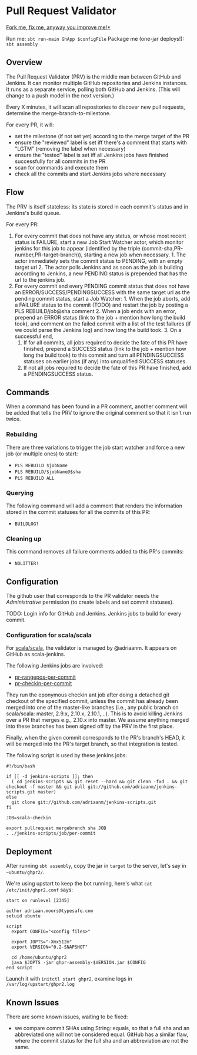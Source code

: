# Pull Request Validator
[Fork me, fix me, anyway you improve me!](https://github.com/typesafehub/ghpullrequest-validator)[*](http://www.youtube.com/watch?v=rpRiSb_Ir-s)

Run me: `sbt run-main GhApp $configFile`
Package me (one-jar deploys!): `sbt assembly`

## Overview
The Pull Request Validator (PRV) is the middle man between GitHub and Jenkins. It can monitor multiple GitHub repositories and Jenkins instances.
It runs as a separate service, polling both GitHub and Jenkins. (This will change to a push model in the next version.)

Every X minutes, it will scan all repositories to discover new pull requests, determine the merge-branch-to-milestone.

For every PR, it will:

  - set the milestone (if not set yet) according to the merge target of the PR
  - ensure the "reviewed" label is set iff there's a comment that starts with "LGTM" (removing the label when necessary)
  - ensure the "tested" label is set iff all Jenkins jobs have finished successfully for all commits in the PR
  - scan for commands and execute them
  - check all the commits and start Jenkins jobs where necessary



## Flow
The PRV is itself stateless: its state is stored in each commit's status and in Jenkins's build queue.

For every PR:

  1. For every commit that does not have any status, or whose most recent status is FAILURE,
  start a new Job Start Watcher actor, which monitor jenkins for this job to appear (identified by the triple (commit-sha,PR-number,PR-target-branch)),
  starting a new job when necessary.
    1. The actor immediately sets the commit status to PENDING, with an empty target url
    2. The actor polls Jenkins and as soon as the job is building according to Jenkins, a new PENDING status is prepended that has the url to the jenkins job.
  2. For every commit and every PENDING commit status that does not have an ERROR/SUCCESS/PENDINGSUCCESS with the same target url as the pending commit status,
  start a Job Watcher:
    1. When the job aborts, add a FAILURE status to the commit (TODO) and restart the job by posting a PLS REBUILD/$job@$sha comment
    2. When a job ends with an error, prepend an ERROR status (link to the job + mention how long the build took), and comment on the failed commit with a list of the test failures (if we could parse the Jenkins log) and how long the build took.
    3. On a successful end, 
      1. If for all commits, all jobs required to decide the fate of this PR have finished, prepend a SUCCESS status (link to the job + mention how long the build took) to this commit and turn all PENDINGSUCCESS statuses on earlier jobs (if any) into unqualified SUCCESS statuses.
      2. If not all jobs required to decide the fate of this PR have finished, add a PENDINGSUCCESS status.

## Commands
When a command has been found in a PR comment, another comment will be added that tells the PRV to ignore the original comment so that it isn't run twice.

### Rebuilding
There are three variations to trigger the job start watcher and force a new job (or multiple ones) to start:

  - `PLS REBUILD $jobName`
  - `PLS REBUILD/$jobName@$sha`
  - `PLS REBUILD ALL`


### Querying
The following command will add a comment that renders the information stored in the commit statuses for all the commits of this PR:

  - `BUILDLOG?`

### Cleaning up
This command removes all failure comments added to this PR's commits:

  - `NOLITTER!`

## Configuration
The github user that corresponds to the PR validator needs the *Administrative* permission (to create labels and set commit statuses).

TODO: Login info for GitHub and Jenkins. Jenkins jobs to build for every commit.

### Configuration for scala/scala
For [scala/scala](https://github.com/scala/scala), the validator is managed by @adriaanm.
It appears on GitHub as scala-jenkins.

The following Jenkins jobs are involved:

  - [pr-rangepos-per-commit](https://scala-webapps.epfl.ch/jenkins/job/pr-rangepos-per-commit/)
  - [pr-checkin-per-commit](https://scala-webapps.epfl.ch/jenkins/job/pr-checkin-per-commit/)

They run the eponymous checkin ant job after doing a detached git checkout of the specified commit, 
unless the commit has already been merged into one of the master-like branches 
(i.e., any public branch on scala/scala: master, 2.9.x, 2.10.x, 2.10.1,...). 
This is to avoid killing Jenkins over a PR that merges e.g., 2.10.x into master. 
We assume anything merged into these branches has been signed off by the PRV in the first place. 

Finally, when the given commit corresponds to the PR's branch's HEAD, it will be merged into the PR's target branch,
so that integration is tested.

The following script is used by these jenkins jobs:

```
#!/bin/bash

if [[ -d jenkins-scripts ]]; then
  ( cd jenkins-scripts && git reset --hard && git clean -fxd . && git checkout -f master && git pull git://github.com/adriaanm/jenkins-scripts.git master)
else
  git clone git://github.com/adriaanm/jenkins-scripts.git
fi

JOB=scala-checkin

export pullrequest mergebranch sha JOB
. ./jenkins-scripts/job/per-commit
```

## Deployment
After running `sbt assembly`, copy the jar in `target` to the server, let's say in `~ubuntu/ghpr2/`.

We're using upstart to keep the bot running, here's what `cat /etc/init/ghpr2.conf` says:

```
start on runlevel [2345]

author adriaan.moors@typesafe.com
setuid ubuntu

script
  export CONFIG="<config files>"

  export JOPTS="-Xmx512m"
  export VERSION="0.2-SNAPSHOT"

  cd /home/ubuntu/ghpr2
  java $JOPTS -jar ghpr-assembly-$VERSION.jar $CONFIG
end script
```

Launch it with `initctl start ghpr2`, examine logs in `/var/log/upstart/ghpr2.log`

## Known Issues
There are some known issues, waiting to be fixed:

  - we compare commit SHAs using String::equals, so that a full sha and an abbreviated one will not be considered equal. GitHub has a similar flaw, where the commit status for the full sha and an abbreviation are not the same.

